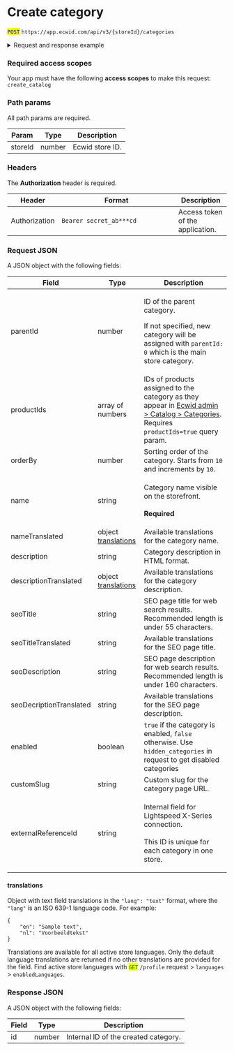 # Create category

<mark style="color:blue;">`POST`</mark> `https://app.ecwid.com/api/v3/{storeId}/categories`&#x20;

<details>

<summary>Request and response example</summary>

Request:

```http
POST /api/v3/1003/categories HTTP/1.1
Authorization: Bearer secret_token
Host: app.ecwid.com
Content-Type: application/json
Cache-Control: no-cache

{
  "name": "Lemons",
  "enabled": true,
  "orderBy": 10,
  "parentId": 9691094
}
```

Response:

```json
{
  "id": 10869029
}
```

</details>

### Required access scopes

Your app must have the following **access scopes** to make this request: `create_catalog`

### Path params

All path params are required.

| Param   | Type   | Description     |
| ------- | ------ | --------------- |
| storeId | number | Ecwid store ID. |

### Headers

The **Authorization** header is required.

<table><thead><tr><th>Header</th><th width="252">Format</th><th>Description</th></tr></thead><tbody><tr><td>Authorization</td><td><code>Bearer secret_ab***cd</code></td><td>Access token of the application.</td></tr></tbody></table>

### Request JSON

A JSON object with the following fields:

| Field                   | Type                                                   | Description                                                                                                                                                              |
| ----------------------- | ------------------------------------------------------ | ------------------------------------------------------------------------------------------------------------------------------------------------------------------------ |
| parentId                | number                                                 | <p>ID of the parent category.<br></p><p>If not specified, new category will be assigned with <code>parentId: 0</code> which is the main store category.</p>              |
| productIds              | array of numbers                                       | IDs of products assigned to the category as they appear in [Ecwid admin > Catalog > Categories](https://my.ecwid.com/#category). Requires `productIds=true` query param. |
| orderBy                 | number                                                 | Sorting order of the category. Starts from `10` and increments by `10`.                                                                                                  |
| name                    | string                                                 | <p>Category name visible on the storefront.<br><br><strong>Required</strong></p>                                                                                         |
| nameTranslated          | object [translations](create-category.md#translations) | Available translations for the category name.                                                                                                                            |
| description             | string                                                 | Category description in HTML format.                                                                                                                                     |
| descriptionTranslated   | object [translations](create-category.md#translations) | Available translations for the category description.                                                                                                                     |
| seoTitle                | string                                                 | SEO page title for web search results. Recommended length is under 55 characters.                                                                                        |
| seoTitleTranslated      | string                                                 | Available translations for the SEO page title.                                                                                                                           |
| seoDescription          | string                                                 | SEO page description for web search results. Recommended length is under 160 characters.                                                                                 |
| seoDecriptionTranslated | string                                                 | Available translations for the SEO page description.                                                                                                                     |
| enabled                 | boolean                                                | `true` if the category is enabled, `false` otherwise. Use `hidden_categories` in request to get disabled categories                                                      |
| customSlug              | string                                                 | Custom slug for the category page URL.                                                                                                                                   |
| externalReferenceId     | string                                                 | <p>Internal field for Lightspeed X-Series connection.<br><br>This ID is unique for each category in one store.</p>                                                       |

#### translations

Object with text field translations in the `"lang": "text"` format, where the `"lang"` is an ISO 639-1 language code. For example:

```
{
    "en": "Sample text",
    "nl": "Voorbeeldtekst"
}
```

Translations are available for all active store languages. Only the default language translations are returned if no other translations are provided for the field. Find active store languages with <mark style="color:green;">`GET`</mark> `/profile` request > `languages` > `enabledLanguages`.

### Response JSON

A JSON object with the following fields:

| Field | Type   | Description                          |
| ----- | ------ | ------------------------------------ |
| id    | number | Internal ID of the created category. |
